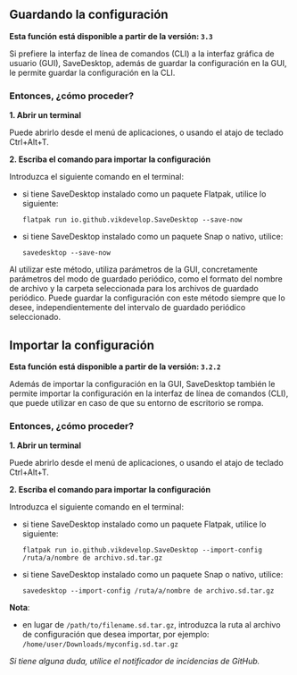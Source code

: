 ## Guardando la configuración

**Esta función está disponible a partir de la versión: `3.3`**

Si prefiere la interfaz de línea de comandos (CLI) a la interfaz gráfica de usuario (GUI), SaveDesktop, además de guardar la configuración en la GUI, le permite guardar la configuración en la CLI.

### Entonces, ¿cómo proceder?

**1. Abrir un terminal**

Puede abrirlo desde el menú de aplicaciones, o usando el atajo de teclado Ctrl+Alt+T.

**2. Escriba el comando para importar la configuración**

Introduzca el siguiente comando en el terminal:
- si tiene SaveDesktop instalado como un paquete Flatpak, utilice lo siguiente:

     ```
     flatpak run io.github.vikdevelop.SaveDesktop --save-now
     ```

- si tiene SaveDesktop instalado como un paquete Snap o nativo, utilice: 
     ```
     savedesktop --save-now
     ```


Al utilizar este método, utiliza parámetros de la GUI, concretamente parámetros del modo de guardado periódico, como el formato del nombre de archivo y la carpeta seleccionada para los archivos de guardado periódico. Puede guardar la configuración con este método siempre que lo desee, independientemente del intervalo de guardado periódico seleccionado.

## Importar la configuración

**Esta función está disponible a partir de la versión: `3.2.2`**

Además de importar la configuración en la GUI, SaveDesktop también le permite importar la configuración en la interfaz de línea de comandos (CLI), que puede utilizar en caso de que su entorno de escritorio se rompa.

### Entonces, ¿cómo proceder?

**1. Abrir un terminal**

Puede abrirlo desde el menú de aplicaciones, o usando el atajo de teclado Ctrl+Alt+T.

**2. Escriba el comando para importar la configuración**

Introduzca el siguiente comando en el terminal:
- si tiene SaveDesktop instalado como un paquete Flatpak, utilice lo siguiente:

     ```
     flatpak run io.github.vikdevelop.SaveDesktop --import-config /ruta/a/nombre de archivo.sd.tar.gz
     ```

- si tiene SaveDesktop instalado como un paquete Snap o nativo, utilice: 
     ```
     savedesktop --import-config /ruta/a/nombre de archivo.sd.tar.gz
     ```

**Nota**:
- en lugar de `/path/to/filename.sd.tar.gz`, introduzca la ruta al archivo de configuración que desea importar, por ejemplo: `/home/user/Downloads/myconfig.sd.tar.gz`

_Si tiene alguna duda, utilice el notificador de incidencias de GitHub._
